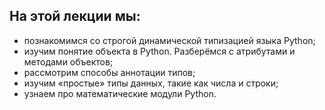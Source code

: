 ## На этой лекции мы:
- познакомимся со строгой динамической типизацией языка Python;
- изучим понятие объекта в Python. Разберёмся с атрибутами и методами объектов;
- рассмотрим способы аннотации типов;
- изучим «простые» типы данных, такие как числа и строки;
- узнаем про математические модули Python.